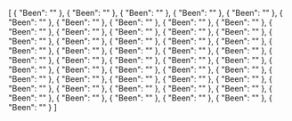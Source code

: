 [
  {
    "Been": ""
  },
  {
    "Been": ""
  },
  {
    "Been": ""
  },
  {
    "Been": ""
  },
  {
    "Been": ""
  },
  {
    "Been": ""
  },
  {
    "Been": ""
  },
  {
    "Been": ""
  },
  {
    "Been": ""
  },
  {
    "Been": ""
  },
  {
    "Been": ""
  },
  {
    "Been": ""
  },
  {
    "Been": ""
  },
  {
    "Been": ""
  },
  {
    "Been": ""
  },
  {
    "Been": ""
  },
  {
    "Been": ""
  },
  {
    "Been": ""
  },
  {
    "Been": ""
  },
  {
    "Been": ""
  },
  {
    "Been": ""
  },
  {
    "Been": ""
  },
  {
    "Been": ""
  },
  {
    "Been": ""
  },
  {
    "Been": ""
  },
  {
    "Been": ""
  },
  {
    "Been": ""
  },
  {
    "Been": ""
  },
  {
    "Been": ""
  },
  {
    "Been": ""
  },
  {
    "Been": ""
  },
  {
    "Been": ""
  },
  {
    "Been": ""
  },
  {
    "Been": ""
  },
  {
    "Been": ""
  },
  {
    "Been": ""
  },
  {
    "Been": ""
  },
  {
    "Been": ""
  },
  {
    "Been": ""
  },
  {
    "Been": ""
  },
  {
    "Been": ""
  },
  {
    "Been": ""
  },
  {
    "Been": ""
  },
  {
    "Been": ""
  },
  {
    "Been": ""
  },
  {
    "Been": ""
  },
  {
    "Been": ""
  },
  {
    "Been": ""
  },
  {
    "Been": ""
  },
  {
    "Been": ""
  },
  {
    "Been": ""
  }
]
